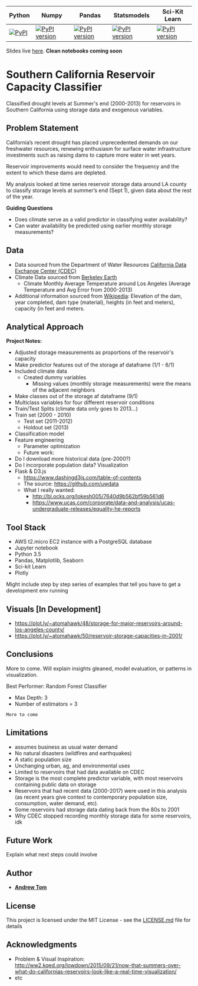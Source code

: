 Python  | Numpy | Pandas | Statsmodels | Sci-Kit Learn
--------|-----|-----|---------|------
[![PyPI](https://img.shields.io/badge/python-3.5-blue.svg)]() | [![PyPI version](https://badge.fury.io/py/numpy.svg)](https://badge.fury.io/py/numpy) | [![PyPI version](https://badge.fury.io/py/pandas.svg)](https://badge.fury.io/py/pandas) | [![PyPI version](https://badge.fury.io/py/statsmodels.svg)](https://badge.fury.io/py/statsmodels) |  [![PyPI version](https://badge.fury.io/py/scikit-learn.svg)](https://badge.fury.io/py/scikit-learn)

Slides live [here](https://docs.google.com/presentation/d/1wW8NGE5iaboHKFAvt0Dn0p0YvjA1_s8KumoZka54r3M/edit?usp=sharing).  **Clean notebooks coming soon**

# Southern California Reservoir Capacity Classifier

Classified drought levels at Summer's end (2000-2013) for reservoirs in Southern California using storage data and exogenous variables.

## Problem Statement

California’s recent drought has placed unprecedented demands on our freshwater resources, renewing enthusiasm for surface water infrastructure investments such as raising dams to capture more water in wet years. 

Reservoir improvements would need to consider the frequency and the extent to which these dams are depleted. 

My analysis looked at time series reservoir storage data around LA county to classify storage levels at summer’s end (Sept 1), given data about the rest of the year.

**Guiding Questions**
- Does climate serve as a valid predictor in classifying water availability?
- Can water availability be predicted using earlier monthly storage measurements?

## Data
- Data sourced from the Department of Water Resources  [California Data Exchange Center (CDEC)](http://cdec.water.ca.gov/cdecstation2/)
- Climate Data sourced from [Berkeley Earth](https://www.kaggle.com/berkeleyearth/climate-change-earth-surface-temperature-data)
  - Climate Monthly Average Temperature around Los Angeles (Average Temperature and Avg Error from 2000-2013)
- Additional information sourced from [Wikipedia](https://en.wikipedia.org/wiki/List_of_dams_and_reservoirs_in_California#cite_note-1):  Elevation of the dam, year completed, dam type (material),  heights (in feet and meters), capacity (in feet and meters.


## Analytical Approach

**Project Notes:**
- Adjusted storage measurements as proportions of the reservoir's capacity
- Make predictor features out of the storage af dataframe (1/1 - 6/1)
- Included climate data
  - Created dummy variables
    - Missing values (monthly storage measurements) were the means of the adjacent neighbors
- Make classes out of the storage af dataframe (9/1)
- Multiclass variables for four different reservoir conditions
- Train/Test Splits (climate data only goes to 2013…)
- Train set (2000 - 2010)
  - Test set (2011-2012)
  - Holdout set (2013)
- Classification model
- Feature engineering
  - Parameter optimization
  - Future work:
- Do I download more historical data (pre-2000?)
- Do I incorporate population data?
Visualization
- Flask & D3.js
  - https://www.dashingd3js.com/table-of-contents
  - The source: https://github.com/uwdata
  - What I really wanted:
	- http://bl.ocks.org/lokesh005/7640d9b562bf59b561d6
	- https://www.ucas.com/corporate/data-and-analysis/ucas-undergraduate-releases/equality-he-reports

## Tool Stack

- AWS t2.micro EC2 instance with a PostgreSQL database
- Jupyter notebook
- Python 3.5
- Pandas, Matplotlib, Seaborn
- Sci-kit Learn
- Plotly

Might include step by step series of examples that tell you have to get a development env running

## Visuals [In Development]
- https://plot.ly/~atomahawk/48/storage-for-major-reservoirs-around-los-angeles-county/ 
- https://plot.ly/~atomahawk/50/reservoir-storage-capacities-in-2001/


## Conclusions
More to come.  Will explain insights gleaned, model evaluation, or patterns in visualization.

Best Performer: Random Forest Classifier
- Max Depth: 3
- Number of estimators = 3

```
More to come
```

## Limitations
- assumes business as usual water demand
- No natural disasters (wildfires and earthquakes)
- A static population size
- Unchanging urban, ag, and environmental uses
- Limited to reservoirs that had data available on CDEC
- Storage is the most complete predictor variable, with most reservoirs containing public data on storage
- Reservoirs that had recent data (2000-2017) were used in this analysis (as recent years give context to contemporary population size, consumption, water demand, etc).
- Some reservoirs had storage data dating back from the 80s to 2001
- Why CDEC stopped recording monthly storage data for some reservoirs, idk

## Future Work

Explain what next steps could involve


## Author

* [**Andrew Tom**](https://github.com/Atomahawk)

## License

This project is licensed under the MIT License - see the [LICENSE.md](LICENSE.md) file for details

## Acknowledgments

* Problem & Visual Inspiration: http://ww2.kqed.org/lowdown/2015/09/21/now-that-summers-over-what-do-californias-reservoirs-look-like-a-real-time-visualization/
* etc
